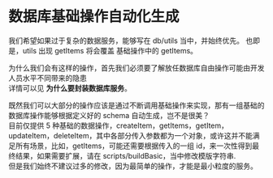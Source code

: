 # 数据库基础操作自动化生成

我们希望如果过于复杂的数据服务，能够写在 db/utils 当中，并始终优先。 也即是，utils 出现 getItems 将会覆盖 基础操作中的 getItems。

为什么我们会有这样的操作，首先我们必须要了解放任数据库自由操作可能由开发人员水平不同带来的隐患  
详情可以见 **为什么要封装数据库服务**。

既然我们可以大部分的操作应该是通过不断调用基础操作来实现，那有一组基础的数据库操作能够根据定义好的 schema 自动生成，岂不是很美？  
目前仅提供 5 种基础的数据操作，createItem，getItems，getItem，updateItem，deleteItem，其中各部分传入参数都为一个对象，或许这并不能满足所有场景，比如，getItems，可能还需要根据传入的一组 id，来一次性得到最终结果，如果需要扩展，请在 scripts/buildBasic，当中修改模版字符串.  
但是我们始终不建议过多的修改，因为最简单的操作，才能是最小粒度的服务。
